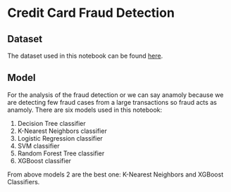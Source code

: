 # Credit Card Fraud Detection

## Dataset
The dataset used in this notebook can be found [here](https://www.kaggle.com/mlg-ulb/creditcardfraud).

## Model 
For the analysis of the fraud detection or we can say anamoly because we are detecting few fraud cases from a large transactions so fraud acts as anamoly.
There are six models used in this notebook:
1. Decision Tree classifier
2. K-Nearest Neighbors classifier
3. Logistic Regression classifier
4. SVM classifier
5. Random Forest Tree classifier
6. XGBoost classifier

From above models 2 are the best one: K-Nearest Neighbors and XGBoost Classifiers.

